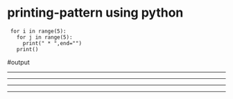 # printing-pattern using python

     for i in range(5):
       for j in range(5):
         print(" * ",end="")
       print()
       
#output 
* * * *
* * * *
* * * *
* * * *

